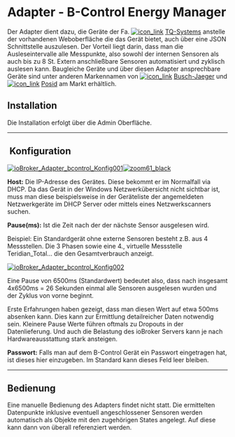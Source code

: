# Adapter - B-Control Energy Manager

Der Adapter dient dazu, die Geräte der Fa. [![icon_link](http://www.iobroker.net/wp-content/uploads/icon_link.png)](http://www.iobroker.net/wp-content/uploads/icon_link.png) <span style="color: #0563c1;"><u>[TQ-Systems](http://www.tq-group.com/produkte/produktdetail/prod/energy-manager/extb/Main/)</u></span> anstelle der vorhandenen Weboberfläche die das Gerät bietet, auch über eine JSON Schnittstelle auszulesen. Der Vorteil liegt darin, dass man die Ausleseintervalle alle Messpunkte, also sowohl der internen Sensoren als auch bis zu 8 St. Extern anschließbare Sensoren automatisiert und zyklisch auslesen kann. Baugleiche Geräte und über diesen Adapter ansprechbare Geräte sind unter anderen Markennamen von [![icon_link](http://www.iobroker.net/wp-content/uploads/icon_link.png)](http://www.iobroker.net/wp-content/uploads/icon_link.png) <span style="color: #0563c1;"><u>[Busch-Jaeger](https://www.busch-jaeger.de/produkte/produktloesungen/busch-smartenergy/busch-energymonitor/)</u></span> und [![icon_link](http://www.iobroker.net/wp-content/uploads/icon_link.png)](http://www.iobroker.net/wp-content/uploads/icon_link.png) <span style="color: #0563c1;"><u>[Posid](http://www.trattmann-energyexperts.de/energy-shop/?tx_trattmannshop_shop%5Bcategory%5D=5&tx_trattmannshop_shop%5Baction%5D=list&tx_trattmannshop_shop%5Bcontroller%5D=Article&cHash=095630d91afa7daafa1e7e1174562838#shop-articles)</u></span> am Markt erhältlich.



## Installation

Die Installation erfolgt über die Admin Oberfläche.

* * *

##  Konfiguration

[![ioBroker_Adapter_bcontrol_Konfig001](http://www.iobroker.net/wp-content/uploads/2015/06/ioBroker_Adapter_bcontrol_Konfig001-300x168.jpg)](img/ioBroker_Adapter_bcontrol_Konfig001.jpg)[![zoom61_black](http://www.iobroker.net/wp-content/uploads/zoom61_black.png)](http://www.iobroker.net/wp-content/uploads/zoom61_black.png) [](img/ioBroker_Adapter_bcontrol_Konfig001.jpg) 

**Host:** Die IP-Adresse des Gerätes. Diese bekommt er im Normalfall via DHCP. Da das Gerät in der Windows Netzwerkübersicht nicht sichtbar ist, muss man diese beispielsweise in der Geräteliste der angemeldeten Netzwerkgeräte im DHCP Server oder mittels eines Netzwerkscanners suchen.

**Pause(ms):** Ist die Zeit nach der der nächste Sensor ausgelesen wird.

Beispiel: Ein Standardgerät ohne externe Sensoren besteht z.B. aus 4 Messstellen. Die 3 Phasen sowie eine 4., virtuelle Messstelle Teridian_Total… die den Gesamtverbrauch anzeigt.

[![ioBroker_Adapter_bcontrol_Konfig002](img/ioBroker_Adapter_bcontrol_Konfig002.jpg)](img/ioBroker_Adapter_bcontrol_Konfig002.jpg)

Eine Pause von 6500ms (Standardwert) bedeutet also, dass nach insgesamt 4x6500ms = 26 Sekunden einmal alle Sensoren ausgelesen wurden und der Zyklus von vorne beginnt.

Erste Erfahrungen haben gezeigt, dass man diesen Wert auf etwa 500ms absenken kann. Dies kann zur Ermittlung detailreicher Daten notwendig sein. Kleinere Pause Werte führen oftmals zu Dropouts in der Datenlieferung. Und auch die Belastung des ioBroker Servers kann je nach Hardwareausstattung stark ansteigen.

**Passwort:** Falls man auf dem B-Control Gerät ein Passwort eingetragen hat, ist dieses hier einzugeben. Im Standard kann dieses Feld leer bleiben.

* * *

## **Bedienung**

Eine manuelle Bedienung des Adapters findet nicht statt. Die ermittelten Datenpunkte inklusive eventuell angeschlossener Sensoren werden automatisch als Objekte mit den zugehörigen States angelegt. Auf diese kann dann von überall referenziert werden.